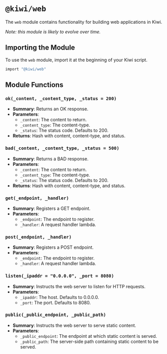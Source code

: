 # `@kiwi/web`

The `web` module contains functionality for building web applications in Kiwi.

*Note: this module is likely to evolve over time.*

## Importing the Module

To use the `web` module, import it at the beginning of your Kiwi script.

```ruby
import "@kiwi/web"
```

## Module Functions

### `ok(_content, _content_type, _status = 200)`
- **Summary**: Returns an OK response.
- **Parameters**:
  - `_content`: The content to return.
  - `_content_type`: The content-type.
  - `_status`: The status code. Defaults to 200.
- **Returns**: Hash with content, content-type, and status.

### `bad(_content, _content_type, _status = 500)`
- **Summary**: Returns a BAD response.
- **Parameters**:
  - `_content`: The content to return.
  - `_content_type`: The content-type.
  - `_status`: The status code. Defaults to 200.
- **Returns**: Hash with content, content-type, and status.

### `get(_endpoint, _handler)`
- **Summary**: Registers a GET endpoint.
- **Parameters**:
  - `_endpoint`: The endpoint to register.
  - `_handler`: A request handler lambda.

### `post(_endpoint, _handler)`
- **Summary**: Registers a POST endpoint.
- **Parameters**:
  - `_endpoint`: The endpoint to register.
  - `_handler`: A request handler lambda.

### `listen(_ipaddr = "0.0.0.0", _port = 8080)`
- **Summary**: Instructs the web server to listen for HTTP requests.
- **Parameters**:
  - `_ipaddr`: The host. Defaults to 0.0.0.0.
  - `_port`: The port. Defaults to 8080.


### `public(_public_endpoint, _public_path)`
- **Summary**: Instructs the web server to serve static content.
- **Parameters**:
  - `_public_endpoint`: The endpoint at which static content is served.
  - `_public_path`: The server-side path containing static content to be served.